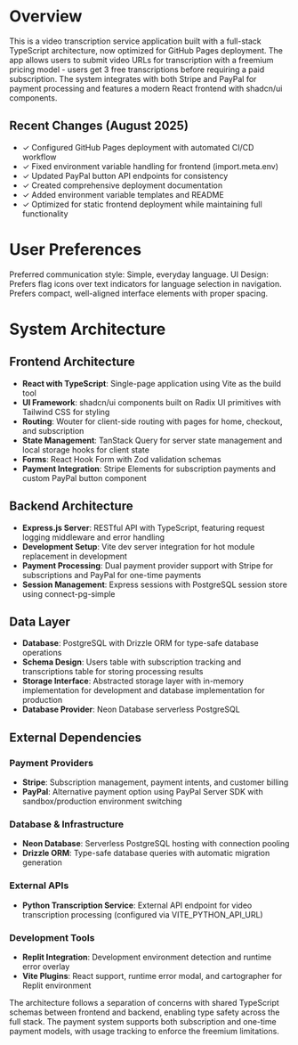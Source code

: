 # Overview

This is a video transcription service application built with a full-stack TypeScript architecture, now optimized for GitHub Pages deployment. The app allows users to submit video URLs for transcription with a freemium pricing model - users get 3 free transcriptions before requiring a paid subscription. The system integrates with both Stripe and PayPal for payment processing and features a modern React frontend with shadcn/ui components.

## Recent Changes (August 2025)
- ✓ Configured GitHub Pages deployment with automated CI/CD workflow
- ✓ Fixed environment variable handling for frontend (import.meta.env)
- ✓ Updated PayPal button API endpoints for consistency
- ✓ Created comprehensive deployment documentation
- ✓ Added environment variable templates and README
- ✓ Optimized for static frontend deployment while maintaining full functionality

# User Preferences

Preferred communication style: Simple, everyday language.
UI Design: Prefers flag icons over text indicators for language selection in navigation. Prefers compact, well-aligned interface elements with proper spacing.

# System Architecture

## Frontend Architecture
- **React with TypeScript**: Single-page application using Vite as the build tool
- **UI Framework**: shadcn/ui components built on Radix UI primitives with Tailwind CSS for styling
- **Routing**: Wouter for client-side routing with pages for home, checkout, and subscription
- **State Management**: TanStack Query for server state management and local storage hooks for client state
- **Forms**: React Hook Form with Zod validation schemas
- **Payment Integration**: Stripe Elements for subscription payments and custom PayPal button component

## Backend Architecture
- **Express.js Server**: RESTful API with TypeScript, featuring request logging middleware and error handling
- **Development Setup**: Vite dev server integration for hot module replacement in development
- **Payment Processing**: Dual payment provider support with Stripe for subscriptions and PayPal for one-time payments
- **Session Management**: Express sessions with PostgreSQL session store using connect-pg-simple

## Data Layer
- **Database**: PostgreSQL with Drizzle ORM for type-safe database operations
- **Schema Design**: Users table with subscription tracking and transcriptions table for storing processing results
- **Storage Interface**: Abstracted storage layer with in-memory implementation for development and database implementation for production
- **Database Provider**: Neon Database serverless PostgreSQL

## External Dependencies

### Payment Providers
- **Stripe**: Subscription management, payment intents, and customer billing
- **PayPal**: Alternative payment option using PayPal Server SDK with sandbox/production environment switching

### Database & Infrastructure
- **Neon Database**: Serverless PostgreSQL hosting with connection pooling
- **Drizzle ORM**: Type-safe database queries with automatic migration generation

### External APIs
- **Python Transcription Service**: External API endpoint for video transcription processing (configured via VITE_PYTHON_API_URL)

### Development Tools
- **Replit Integration**: Development environment detection and runtime error overlay
- **Vite Plugins**: React support, runtime error modal, and cartographer for Replit environment

The architecture follows a separation of concerns with shared TypeScript schemas between frontend and backend, enabling type safety across the full stack. The payment system supports both subscription and one-time payment models, with usage tracking to enforce the freemium limitations.